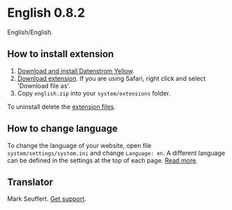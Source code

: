 English 0.8.2
=============
English/English.

## How to install extension

1. [Download and install Datenstrom Yellow](https://github.com/datenstrom/yellow/).
2. [Download extension](https://github.com/datenstrom/yellow-extensions/raw/master/zip/english.zip). If you are using Safari, right click and select 'Download file as'.
3. Copy `english.zip` into your `system/extensions` folder.

To uninstall delete the [extension files](extension.ini).

## How to change language

To change the language of your website, open file `system/settings/system.ini` and change `Language: en`. A different language can be defined in the settings at the top of each page. [Read more](https://developers.datenstrom.se/help/adjusting-system#system-settings).

## Translator

Mark Seuffert. [Get support](https://developers.datenstrom.se/help/support).
